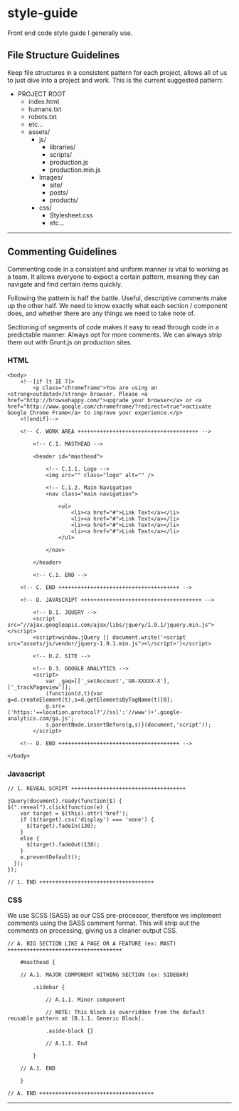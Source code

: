 style-guide
===========

Front end code style guide I generally use.

## File Structure Guidelines

Keep file structures in a consistent pattern for each project, allows all of us to just dive into a project and work. This is the current suggested pattern:

* PROJECT ROOT
    * index.html
    * humans.txt
    * robots.txt
    * etc...
    * assets/
        * js/
            * libraries/
            * scripts/
            * production.js
            * production.min.js
        * Images/
            * site/
            * posts/
            * products/
        * css/
            * Stylesheet.css
            * etc...

- - -

## Commenting Guidelines

Commenting code in a consistent and uniform manner is vital to working as a team. It allows everyone to expect a certain pattern, meaning they can navigate and find certain items quickly.

Following the pattern is half the battle. Useful, descriptive comments make up the other half. We need to know exactly what each section / component does, and whether there are any things we need to take note of.

Sectioning of segments of code makes it easy to read through code in a predictable manner. Always opt for more comments. We can always strip them out with Grunt.js on production sites. 

### HTML

    <body>
        <!--[if lt IE 7]>
            <p class="chromeframe">You are using an <strong>outdated</strong> browser. Please <a href="http://browsehappy.com/">upgrade your browser</a> or <a href="http://www.google.com/chromeframe/?redirect=true">activate Google Chrome Frame</a> to improve your experience.</p>
        <![endif]-->
    	
    	<!-- C. WORK AREA ++++++++++++++++++++++++++++++++++++++ -->
    	
    		<!-- C.1. MASTHEAD -->
    		
    		<header id="masthead">
    		
    		    <!-- C.1.1. Logo -->
    		    <img src="" class="logo" alt="" />
    		    
    		    <!-- C.1.2. Main Navigation
    		    <nav class="main navigation">
    		    
    		        <ul>
    		            <li><a href="#">Link Text</a></li>
    		            <li><a href="#">Link Text</a></li>
    		            <li><a href="#">Link Text</a></li>
    		            <li><a href="#">Link Text</a></li>
    		        </ul>
    		    
    		    </nav>
    		
    		</header>
    		
    		<!-- C.1. END -->
    	
    	<!-- C. END ++++++++++++++++++++++++++++++++++++++ -->
    	
        <!-- D. JAVASCRIPT ++++++++++++++++++++++++++++++++++++++ -->
        
        	<!-- D.1. JQUERY -->
            <script src="//ajax.googleapis.com/ajax/libs/jquery/1.9.1/jquery.min.js"></script>
            <script>window.jQuery || document.write('<script src="assets/js/vendor/jquery-1.9.1.min.js"><\/script>')</script>
    		
    		<!-- D.2. SITE -->
            
            <!-- D.3. GOOGLE ANALYTICS -->
            <script>
                var _gaq=[['_setAccount','UA-XXXXX-X'],['_trackPageview']];
                (function(d,t){var g=d.createElement(t),s=d.getElementsByTagName(t)[0];
                g.src=('https:'==location.protocol?'//ssl':'//www')+'.google-analytics.com/ga.js';
                s.parentNode.insertBefore(g,s)}(document,'script'));
            </script>
            
        <!-- D. END ++++++++++++++++++++++++++++++++++++++ -->
        
    </body>

### Javascript

    // 1. REVEAL SCRIPT ++++++++++++++++++++++++++++++++++++
    
    jQuery(document).ready(function($) {
    $(".reveal").click(function(e) {
        var target = $(this).attr('href');
        if ($(target).css('display') === 'none') {
          $(target).fadeIn(130);
        }
        else {
          $(target).fadeOut(130);
        }
        e.preventDefault();
      });
    });
    
    // 1. END ++++++++++++++++++++++++++++++++++++

### CSS

We use SCSS (SASS) as our CSS pre-processor, therefore we implement comments using the SASS comment format. This will strip out the comments on processing, giving us a cleaner output CSS.

    // A. BIG SECTION LIKE A PAGE OR A FEATURE (ex: MAST) ++++++++++++++++++++++++++++++++++++
    
        #masthead {
    
        // A.1. MAJOR COMPONENT WITHING SECTION (ex: SIDEBAR)
        
            .sidebar {
            
                // A.1.1. Minor component
                
                // NOTE: This block is overridden from the default reusable pattern at [B.1.1. Generic Block]. 
                
                .aside-block {}
                
                // A.1.1. End
            
            }
        
        // A.1. END
        
        }
    
    // A. END ++++++++++++++++++++++++++++++++++++

- - -
